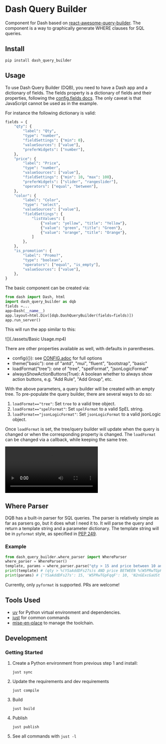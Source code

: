 # Dash Query Builder

Component for Dash based on [react-awesome-query-builder](https://github.com/ukrbublik/react-awesome-query-builder).
The component is a way to graphically generate WHERE clauses for SQL queries.

## Install

```shell
pip install dash_query_builder
```

## Usage

To use Dash Query Builder (DQB), you need to have a Dash app and a dictionary of fields.
The fields property is a dictionary of fields and their properties, following the
[config.fields docs](https://github.com/ukrbublik/react-awesome-query-builder/blob/master/CONFIG.adoc#configfields).
The only caveat is that JavaScript cannot be used as in the example.

For instance the following dictionary is valid:

```python
fields = {
    "qty": {
        "label": "Qty",
        "type": "number",
        "fieldSettings": {"min": 0},
        "valueSources": ["value"],
        "preferWidgets": ["number"],
    },
    "price": {
        "label": "Price",
        "type": "number",
        "valueSources": ["value"],
        "fieldSettings": {"min": 10, "max": 100},
        "preferWidgets": ["slider", "rangeslider"],
        "operators": ["equal", "between"],
    },
    "color": {
        "label": "Color",
        "type": "select",
        "valueSources": ["value"],
        "fieldSettings": {
            "listValues": [
                {"value": "yellow", "title": "Yellow"},
                {"value": "green", "title": "Green"},
                {"value": "orange", "title": "Orange"},
            ]
        },
    },
    "is_promotion": {
        "label": "Promo?",
        "type": "boolean",
        "operators": ["equal", "is_empty"],
        "valueSources": ["value"],
    },
}
```

The basic component can be created via:

```python
from dash import Dash, html
import dash_query_builder as dqb
fields =...
app=Dash(__name__)
app.layout=html.Div([dqb.DashQueryBuilder(fields=fields)])
app.run_server()
```

This will run the app similar to this:

![](./assets/Basic Usage.mp4)

There are other properties available as well, with defaults in parentheses.

-   config({}): see [CONFIG.adoc](https://github.com/ukrbublik/react-awesome-query-builder/blob/master/CONFIG.adoc) for full options
-   theme("basic"): one of "antd", "mui", "fluent", "bootstrap", "basic"
-   loadFormat("tree"): one of "tree", "spelFormat", "jsonLogicFormat"
-   alwaysShowActionButtons(True): A boolean whether to always show action buttons, e.g. "Add Rule", "Add Group", etc.

With the above parameters, a query builder will be created with an empty tree. To pre-populate the query builder,
there are several ways to do so:

1. `loadFormat=="tree"`: Set `tree` to a valid tree object.
2. `loadFormat=="spelFormat"`: Set `spelFormat` to a valid SpEL string.
3. `loadFormat=="jsonLogicFormat"`: Set `jsonLogicFormat` to a valid jsonLogic object.

Once `loadFormat` is set, the tree/query builder will update when the query is changed or when the corresponding property is changed.
The `loadFormat` can be changed via a callback, while keeping the same tree.

![](./assets/LoadFormat.mp4)

## Where Parser

DQB has a built-in parser for SQL queries. The parser is relatively simple as far as parsers go, but it does what I need it to.
It will parse the query and return a template string and a parameter dictionary. The template string will be in `pyformat` style, as
specified in [PEP 249](https://peps.python.org/pep-0249/#paramstyle).

### Example

```python
from dash_query_builder.where_parser import WhereParser
where_parser = WhereParser()
template, params = where_parser.parse("qty > 15 and price between 10 and 20")
print(template) # (qty > %(YSaAddDFs27s)s AND price BETWEEN %(W5PRwTGpFqqF)s AND %(N2nGExcGaUSt)s)
print(params) # {'YSaAddDFs27s': 15, 'W5PRwTGpFqqF': 10, 'N2nGExcGaUSt': 20}
```

Currently, only `pyformat` is supported. PRs are welcome!

## Tools Used

-   [uv](https://github.com/astral-sh/uv) for Python virtual environment and dependencies.
-   [just](https://github.com/casey/just) for common commands
-   [mise-en-place](https://mise.jdx.dev) to manage the toolchain.

## Development

### Getting Started

1. Create a Python environment from previous step 1 and install:
    ```shell
    just sync
    ```
2. Update the requirements and dev requirements
    ```shell
    just compile
    ```
3. Build
    ```shell
    just build
    ```
4. Publish
    ```shell
    just publish
    ```
5. See all commands with `just -l`

